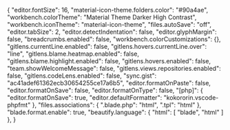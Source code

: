 {
    "editor.fontSize": 16,
    "material-icon-theme.folders.color": "#90a4ae",
    "workbench.colorTheme": "Material Theme Darker High Contrast",
    "workbench.iconTheme": "material-icon-theme",
    "files.autoSave": "off",
    "editor.tabSize": 2,
    "editor.detectIndentation": false,
    "editor.glyphMargin": false,
    "breadcrumbs.enabled": false,
    "workbench.colorCustomizations": {},
    "gitlens.currentLine.enabled": false,
    "gitlens.hovers.currentLine.over": "line",
    "gitlens.blame.heatmap.enabled": false,
    "gitlens.blame.highlight.enabled": false,
    "gitlens.hovers.enabled": false,
    "team.showWelcomeMessage": false,
    "gitlens.views.repositories.enabled": false,
    "gitlens.codeLens.enabled": false,
    "sync.gist": "ac41adef61362ecb30654255ce17a6b5",
    "editor.formatOnPaste": false,
    "editor.formatOnSave": false,
    "editor.formatOnType": false,
    "[php]": {
      "editor.formatOnSave": true,
      "editor.defaultFormatter": "kokororin.vscode-phpfmt"
  },
  "files.associations": {
    ".blade.php": "html",
    ".tpl": "html"
  },
  "blade.format.enable": true,
  "beautify.language": {
    "html": [
        "blade",
        "html"
    ]
},
}
